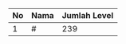 | No | Nama            | Jumlah Level |
|----|-----------------|--------------|
| 1  | #    |    239        |

